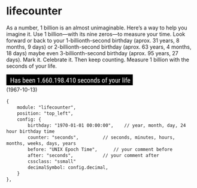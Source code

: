 # lifecounter
As a number, 1 billion is an almost unimaginable. Here’s a way to help you imagine it. Use 1 billion—with its nine zeros—to measure your time. Look forward or back to your 1-billionth-second birthday (aprox. 31 years, 8 months, 9 days) or 2-billionth-second birthday (aprox. 63 years, 4 months, 18 days) maybe even 3-billionth-second birthday (aprox. 95 years, 27 days). Mark it. Celebrate it. Then keep counting. Measure 1 billion with the seconds of your life.

<img src=https://github.com/hangorazvan/MMM-lifecounter/blob/master/preview.png>
<br>(1967-10-13)

	{
		module: "lifecounter",
		position: "top_left",
		config: {
			birthday: "1970-01-01 00:00:00",	// year, month, day, 24 hour birthday time
			counter: "seconds",			// seconds, minutes, hours, months, weeks, days, years
			before: "UNIX Epoch Time",		// your comment before
			after: "seconds",			// your comment after
			cssclass: "ssmall"
			decimalSymbol: config.decimal,
		}
	},
